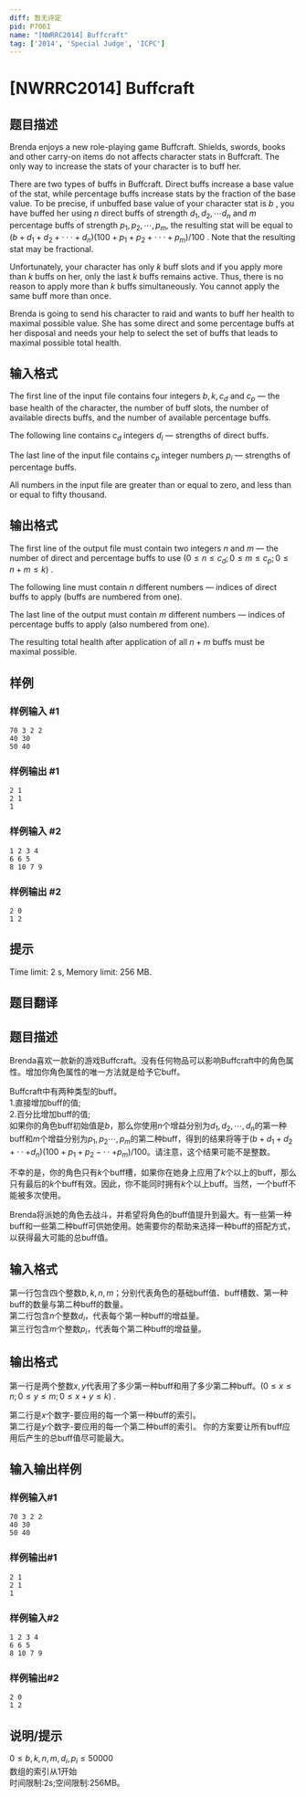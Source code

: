 ```yaml
---
diff: 暂无评定
pid: P7061
name: "[NWRRC2014] Buffcraft"
tag: ['2014', 'Special Judge', 'ICPC']
---
```

# [NWRRC2014] Buffcraft
## 题目描述



Brenda enjoys a new role-playing game Buffcraft. Shields, swords, books and other carry-on items do not affects character stats in Buffcraft. The only way to increase the stats of your character is to buff her.

There are two types of buffs in Buffcraft. Direct buffs increase a base value of the stat, while percentage buffs increase stats by the fraction of the base value. To be precise, if unbuffed base value of your character stat is $b$ , you have buffed her using $n$ direct buffs of strength $d_1 , d_2 , \cdots d_n$ and $m$ percentage buffs of strength $p_{1}, p_{2}, \cdots , p_{m},$ the resulting stat will be equal to $(b + d_{1} + d_{2} + · · · + d_{n})(100 + p_{1} + p_{2} + · · · + p_{m})/100$ . Note that the resulting stat may be fractional.

Unfortunately, your character has only $k$ buff slots and if you apply more than $k$ buffs on her, only the last $k$ buffs remains active. Thus, there is no reason to apply more than $k$ buffs simultaneously. You cannot apply the same buff more than once.

Brenda is going to send his character to raid and wants to buff her health to maximal possible value. She has some direct and some percentage buffs at her disposal and needs your help to select the set of buffs that leads to maximal possible total health.


## 输入格式



The first line of the input file contains four integers $b , k , c_{d}$ and $c_{p}$ — the base health of the character, the number of buff slots, the number of available directs buffs, and the number of available percentage buffs.

The following line contains $c_{d}$ integers $d_{i}$ — strengths of direct buffs.

The last line of the input file contains $c_{p}$ integer numbers $p_{i}$ — strengths of percentage buffs.

All numbers in the input file are greater than or equal to zero, and less than or equal to fifty thousand.


## 输出格式



The first line of the output file must contain two integers $n$ and $m$ — the number of direct and percentage buffs to use $(0 \le n \le c_{d}; 0 \le m \le c_{p}; 0 \le n + m \le k)$ .

The following line must contain $n$ different numbers — indices of direct buffs to apply (buffs are numbered from one).

The last line of the output must contain $m$ different numbers — indices of percentage buffs to apply (also numbered from one).

The resulting total health after application of all $n + m$ buffs must be maximal possible.


## 样例

### 样例输入 #1
```
70 3 2 2
40 30
50 40

```
### 样例输出 #1
```
2 1
2 1
1

```
### 样例输入 #2
```
1 2 3 4
6 6 5
8 10 7 9

```
### 样例输出 #2
```
2 0
1 2

```
## 提示

Time limit: 2 s, Memory limit: 256 MB. 


## 题目翻译

## 题目描述 
Brenda喜欢一款新的游戏Buffcraft。没有任何物品可以影响Buffcraft中的角色属性。增加你角色属性的唯一方法就是给予它buff。

Buffcraft中有两种类型的buff。  
1.直接增加buff的值;  
2.百分比增加buff的值;  
如果你的角色buff初始值是$b$，那么你使用$n$个增益分别为$d_1,d_2,\cdots,d_n$的第一种buff和$m$个增益分别为$p_{1},p_{2}\cdots,p_{m}$的第二种buff，得到的结果将等于$(b+d_{1}+d_{2}+··+d_{n})(100+p_{1}+p_{2}-··+p_{m})/100$。请注意，这个结果可能不是整数。

不幸的是，你的角色只有$k$个buff槽，如果你在她身上应用了$k$个以上的buff，那么只有最后的$k$个buff有效。因此，你不能同时拥有$k$个以上buff。当然，一个buff不能被多次使用。

Brenda将派她的角色去战斗，并希望将角色的buff值提升到最大。有一些第一种buff和一些第二种buff可供她使用。她需要你的帮助来选择一种buff的搭配方式，以获得最大可能的总buff值。

## 输入格式 
第一行包含四个整数$b,k,n,m$；分别代表角色的基础buff值、buff槽数、第一种buff的数量与第二种buff的数量。     
第二行包含$n$个整数$d_{i}$，代表每个第一种buff的增益量。   
第三行包含$m$个整数$p_{i}$，代表每个第二种buff的增益量。

## 输出格式
第一行是两个整数$x,y$代表用了多少第一种buff和用了多少第二种buff。$(0 \le x \le n; 0 \le y \le m; 0 \le x + y \le k)$ .
  
第二行是$x$个数字-要应用的每一个第一种buff的索引。  
第二行是$y$个数字-要应用的每一个第二种buff的索引。
你的方案要让所有buff应用后产生的总buff值尽可能最大。

## 输入输出样例

### 样例输入#1
```
70 3 2 2
40 30
50 40
```
### 样例输出#1
```
2 1
2 1
1
```
### 样例输入#2
```
1 2 3 4
6 6 5
8 10 7 9
```
### 样例输出#2
```
2 0
1 2
```
## 说明/提示
$0 \le b,k,n,m,d_{i},p_{i} \le 50000$  
数组的索引从1开始  
时间限制:2s;空间限制:256MB。

